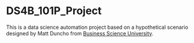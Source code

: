 # DS4B_101P_Project

This is a data science automation project based on a hypothetical scenario designed by Matt Duncho from [Business Science University](https://university.business-science.io/).
